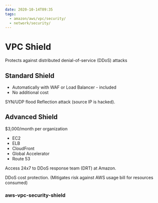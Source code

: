 ```yaml
---
date: 2020-10-14T09:35
tags:
  - amazon/aws/vpc/security/
  - network/security/
---
```

# VPC Shield

Protects against distributed denial-of-service (DDoS) attacks

## Standard Shield

* Automatically with WAF or Load Balancer - included
* No additional cost

SYN/UDP flood
Reflection attack (source IP is hacked).

## Advanced Shield

$3,000/month per organization

* EC2
* ELB
* CloudFront
* Global Accelerator
* Route 53

Access 24x7 to DDoS response team (DRT) at Amazon.

DDoS cost protection. (Mitigates risk against AWS usage bill for resources consumed)

### aws-vpc-security-shield